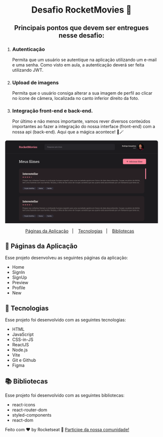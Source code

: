 <h1 align="center"> Desafio RocketMovies 🎥</h1>

<h2 align="center"> Principais pontos que devem ser entregues nesse desafio:</h2>
<ol>
  <li>
    <h3>Autenticação</h3>
    <p>
      Permita que um usuário se autentique na aplicação utilizando um e-mail e uma senha.
      Como visto em aula, a autenticação deverá ser feita utilizando JWT.
    </p>
  </li>
  <li>
  <h3>Upload de imagens</h3>
  <p>
    Permita que o usuário consiga alterar a sua imagem de perfil ao clicar no ícone de câmera, localizada no canto inferior direito da foto.
  </p>
</li>
<li>
<h3>Integração front-end e back-end.</h3>
<p>
 Por último e não menos importante, vamos rever diversos conteúdos importantes ao fazer a integração do nossa interface (front-end) com a nossa api (back-end).
Aqui que a mágica acontece! 💜🪄
</p>
</li>  
</ol>
</p>
  <img alt="imagem da capa do frontend" src="./frontend/src/github/theme.png">
</p>

<p align="center">
  <a href="#-páginas">Páginas da Aplicação</a>&nbsp;&nbsp;&nbsp;|&nbsp;&nbsp;&nbsp;
  <a href="#-tecnologias">Tecnologias</a>&nbsp;&nbsp;&nbsp;|&nbsp;&nbsp;&nbsp;
  <a href="#-bibliotecas">Bibliotecas</a>&nbsp;&nbsp;&nbsp;
</p>

## 📄 Páginas da Aplicação

Esse projeto desenvolveu as seguintes páginas da aplicação:

- Home
- SignIn
- SignUp
- Preview
- Profile
- New  

## 🚀 Tecnologias

Esse projeto foi desenvolvido com as seguintes tecnologias:

- HTML
- JavaScript
- CSS-in-JS
- ReactJS
- Node.js
- Vite
- Git e Github
- Figma
  
## 📚 Bibliotecas

Esse projeto foi desenvolvido com as seguintes bibliotecas:

- react-icons
- react-router-dom
- styled-components
- react-dom

Feito com ♥ by Rocketseat :wave: [Participe da nossa comunidade!](https://discord.gg/rocketseat)
